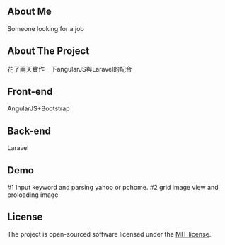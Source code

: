 ## About Me

Someone looking for a job

## About The Project

花了兩天實作一下angularJS與Laravel的配合

## Front-end

AngularJS+Bootstrap

## Back-end

Laravel

## Demo

#1 Input keyword and parsing yahoo or pchome.
#2 grid image view and proloading image

## License

The project is open-sourced software licensed under the [MIT license](http://opensource.org/licenses/MIT).
